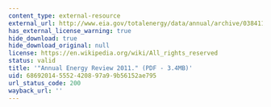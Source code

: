 ```yaml
---
content_type: external-resource
external_url: http://www.eia.gov/totalenergy/data/annual/archive/038411.pdf
has_external_license_warning: true
hide_download: true
hide_download_original: null
license: https://en.wikipedia.org/wiki/All_rights_reserved
status: valid
title: '"Annual Energy Review 2011." (PDF - 3.4MB)'
uid: 68692014-5552-4208-97a9-9b56152ae795
url_status_code: 200
wayback_url: ''
---
```

